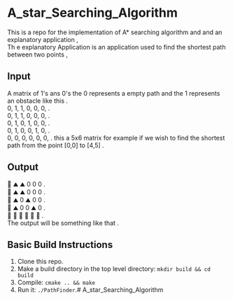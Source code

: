 # A_star_Searching_Algorithm

This is a repo for the implementation of A* searching algorithm and and an explanatory application                      ,                                          
Th e explanatory Application is an application used to find the shortest path between two points                        ,                     
## Input 
 A matrix of 1's ans 0's the 0 represents a empty path and the 1 represents an obstacle like this                       .                                  
  0, 1, 1, 0, 0, 0,                                                                                                     .                                                                                                                 
  0, 1, 1, 0, 0, 0,                                                                                                     .            
  0, 1, 0, 1, 0, 0,                                                                                                     .            
  0, 1, 0, 0, 1, 0,                                                                                                     .           
  0, 0, 0, 0, 0, 0,                                                                                                     .
  this a 5x6 matrix for example if we wish to find the shortest path from the point [0,0] to [4,5]                      .            
 ## Output             
  🚦 ⛰️  ⛰️  0  0  0                                                                                                     .                                                                                                               
  🚗 ⛰️  ⛰️  0  0  0                                                                                                     .           
  🚗 ⛰️  0  ⛰️  0  0                                                                                                     .          
  🚗 ⛰️  0  0  ⛰️  0                                                                                                     .         
  🚗  🚗  🚗  🚗  🚗   🏁                                                                                                       .            
  The output will be something like that                                                                                .           
## Basic Build Instructions
1. Clone this repo.
2. Make a build directory in the top level directory: `mkdir build && cd build`
3. Compile: `cmake .. && make`
4. Run it: `./PathFinder`.# A_star_Searching_Algorithm
